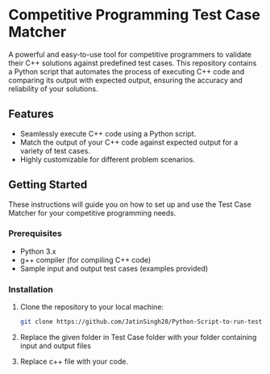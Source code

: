 # Competitive Programming Test Case Matcher


A powerful and easy-to-use tool for competitive programmers to validate their C++ solutions against predefined test cases. This repository contains a Python script that automates the process of executing C++ code and comparing its output with expected output, ensuring the accuracy and reliability of your solutions.

## Features

- Seamlessly execute C++ code using a Python script.
- Match the output of your C++ code against expected output for a variety of test cases.
- Highly customizable for different problem scenarios.

## Getting Started

These instructions will guide you on how to set up and use the Test Case Matcher for your competitive programming needs.

### Prerequisites

- Python 3.x
- g++ compiler (for compiling C++ code)
- Sample input and output test cases (examples provided)

### Installation

1. Clone the repository to your local machine:

   ```bash
   git clone https://github.com/JatinSingh28/Python-Script-to-run-test-cases-.git

2. Replace the given folder in Test Case folder with your folder containing input and output files
3. Replace c++ file with your code.
